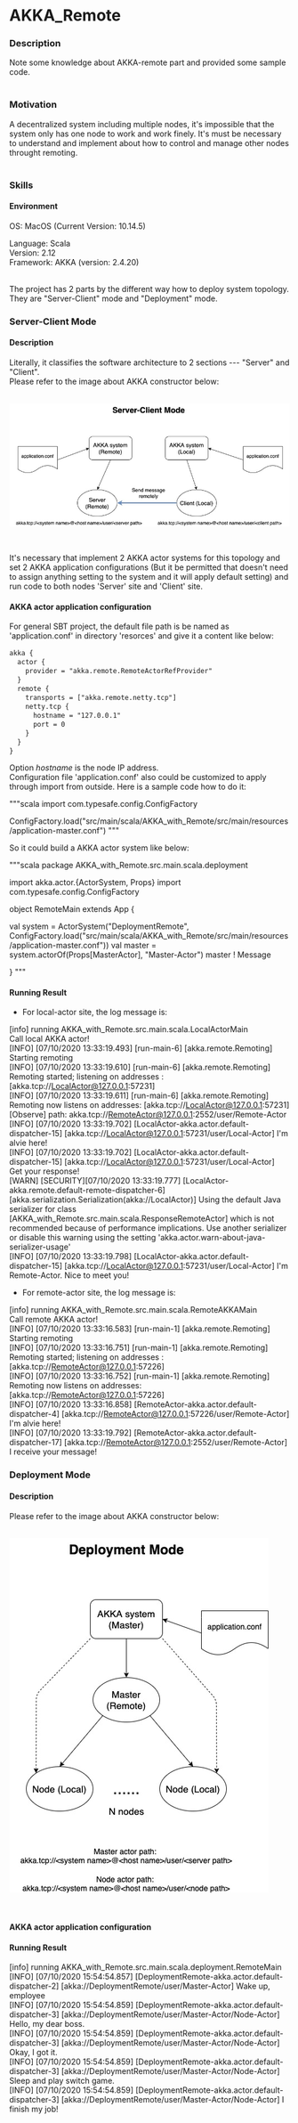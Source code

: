 # AKKA_Remote

### Description
Note some knowledge about AKKA-remote part and provided some sample code. <br>
<br>

### Motivation
A decentralized system including multiple nodes, it's impossible that the system only has one node to work and work finely. It's must be necessary to understand and implement about how to control and manage other nodes throught remoting. <br>
<br>

### Skills

#### Environment
OS: MacOS (Current Version: 10.14.5)

Language: Scala <br>
Version: 2.12 <br>
Framework: AKKA (version: 2.4.20) <br>
<br>

The project has 2 parts by the different way how to deploy system topology. They are "Server-Client" mode and "Deployment" mode.

### Server-Client Mode

#### Description 
Literally, it classifies the software architecture to 2 sections --- "Server" and "Client". <br>
Please refer to the image about AKKA constructor below: <br>
<br>
 
![](https://github.com/Chisanan232/AKKA_Remote/raw/master/docs/imgs/AKKA_Remote_Diagram-AKKA_Remote_with_Server-Client_mode.jpg)
 
<br>

It's necessary that implement 2 AKKA actor systems for this topology and set 2 AKKA application configurations (But it be permitted that doesn't need to assign anything setting to the system and it will apply default setting) and run code to both nodes 'Server' site and 'Client' site. <br>


#### AKKA actor application configuration
For general SBT project, the default file path is be named as 'application.conf' in directory 'resorces' and give it a content like below: <br>

    akka {
      actor {
        provider = "akka.remote.RemoteActorRefProvider"
      }
      remote {
        transports = ["akka.remote.netty.tcp"]
        netty.tcp {
          hostname = "127.0.0.1"
          port = 0
        }
      }
    }

Option *hostname* is the node IP address. <br>
Configuration file 'application.conf' also could be customized to apply through import from outside. Here is a sample code how to do it: <br>

"""scala
import com.typesafe.config.ConfigFactory

ConfigFactory.load("src/main/scala/AKKA_with_Remote/src/main/resources/application-master.conf")
"""

So it could build a AKKA actor system like below: <br>

"""scala
package AKKA_with_Remote.src.main.scala.deployment

import akka.actor.{ActorSystem, Props}
import com.typesafe.config.ConfigFactory

object RemoteMain extends App {

  val system = ActorSystem("DeploymentRemote", ConfigFactory.load("src/main/scala/AKKA_with_Remote/src/main/resources/application-master.conf"))
  val master = system.actorOf(Props[MasterActor], "Master-Actor")
  master ! Message

}
"""

#### Running Result

* For local-actor site, the log message is:

[info] running AKKA_with_Remote.src.main.scala.LocalActorMain <br>
Call local AKKA actor! <br>
[INFO] [07/10/2020 13:33:19.493] [run-main-6] [akka.remote.Remoting] Starting remoting <br>
[INFO] [07/10/2020 13:33:19.610] [run-main-6] [akka.remote.Remoting] Remoting started; listening on addresses :[akka.tcp://LocalActor@127.0.0.1:57231] <br>
[INFO] [07/10/2020 13:33:19.611] [run-main-6] [akka.remote.Remoting] Remoting now listens on addresses: [akka.tcp://LocalActor@127.0.0.1:57231] <br>
[Observe] path: akka.tcp://RemoteActor@127.0.0.1:2552/user/Remote-Actor <br>
[INFO] [07/10/2020 13:33:19.702] [LocalActor-akka.actor.default-dispatcher-15] [akka.tcp://LocalActor@127.0.0.1:57231/user/Local-Actor] I'm alvie here! <br>
[INFO] [07/10/2020 13:33:19.702] [LocalActor-akka.actor.default-dispatcher-15] [akka.tcp://LocalActor@127.0.0.1:57231/user/Local-Actor] Get your response! <br>
[WARN] [SECURITY][07/10/2020 13:33:19.777] [LocalActor-akka.remote.default-remote-dispatcher-6] [akka.serialization.Serialization(akka://LocalActor)] Using the default Java serializer for class [AKKA_with_Remote.src.main.scala.ResponseRemoteActor] which is not recommended because of performance implications. Use another serializer or disable this warning using the setting 'akka.actor.warn-about-java-serializer-usage' <br>
[INFO] [07/10/2020 13:33:19.798] [LocalActor-akka.actor.default-dispatcher-15] [akka.tcp://LocalActor@127.0.0.1:57231/user/Local-Actor] I'm Remote-Actor. Nice to meet you! <br>


* For remote-actor site, the log message is: <br>

[info] running AKKA_with_Remote.src.main.scala.RemoteAKKAMain <br>
Call remote AKKA actor! <br>
[INFO] [07/10/2020 13:33:16.583] [run-main-1] [akka.remote.Remoting] Starting remoting <br>
[INFO] [07/10/2020 13:33:16.751] [run-main-1] [akka.remote.Remoting] Remoting started; listening on addresses :[akka.tcp://RemoteActor@127.0.0.1:57226] <br>
[INFO] [07/10/2020 13:33:16.752] [run-main-1] [akka.remote.Remoting] Remoting now listens on addresses: [akka.tcp://RemoteActor@127.0.0.1:57226] <br>
[INFO] [07/10/2020 13:33:16.858] [RemoteActor-akka.actor.default-dispatcher-4] [akka.tcp://RemoteActor@127.0.0.1:57226/user/Remote-Actor] I'm alvie here! <br>
[INFO] [07/10/2020 13:33:19.792] [RemoteActor-akka.actor.default-dispatcher-17] [akka.tcp://RemoteActor@127.0.0.1:2552/user/Remote-Actor] I receive your message! <br>



### Deployment Mode

#### Description 
Please refer to the image about AKKA constructor below: <br>
<br>
 
![](https://github.com/Chisanan232/AKKA_Remote/raw/master/docs/imgs/AKKA_Remote_Diagram-AKKA_Remote_with_Deployment_mode.jpg)
 
<br>


#### AKKA actor application configuration


#### Running Result

[info] running AKKA_with_Remote.src.main.scala.deployment.RemoteMain <br>
[INFO] [07/10/2020 15:54:54.857] [DeploymentRemote-akka.actor.default-dispatcher-2] [akka://DeploymentRemote/user/Master-Actor] Wake up, employee <br>
[INFO] [07/10/2020 15:54:54.859] [DeploymentRemote-akka.actor.default-dispatcher-3] [akka://DeploymentRemote/user/Master-Actor/Node-Actor] Hello, my dear boss. <br>
[INFO] [07/10/2020 15:54:54.859] [DeploymentRemote-akka.actor.default-dispatcher-3] [akka://DeploymentRemote/user/Master-Actor/Node-Actor] Okay, I got it. <br>
[INFO] [07/10/2020 15:54:54.859] [DeploymentRemote-akka.actor.default-dispatcher-3] [akka://DeploymentRemote/user/Master-Actor/Node-Actor] Sleep and play switch game. <br>
[INFO] [07/10/2020 15:54:54.859] [DeploymentRemote-akka.actor.default-dispatcher-3] [akka://DeploymentRemote/user/Master-Actor/Node-Actor] I finish my job! <br>



